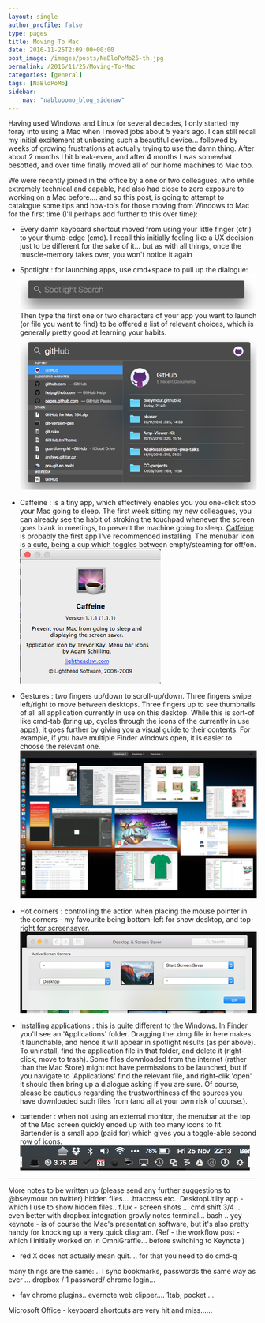 ```yaml
---
layout: single
author_profile: false
type: pages
title: Moving To Mac
date: 2016-11-25T2:09:00+00:00
post_image: /images/posts/NaBloPoMo25-th.jpg
permalink: /2016/11/25/Moving-To-Mac
categories: [general]
tags: [NaBloPoMo]
sidebar:
    nav: "nablopomo_blog_sidenav"
---
```

Having used Windows and Linux for several decades, I only started my foray into using a Mac when I moved jobs about 5 years ago. I can still recall my initial excitement at unboxing such a beautiful device... followed by weeks of growing frustrations at actually trying to use the damn thing. After about 2 months I hit break-even, and after 4 months I was somewhat besotted, and over time finally moved all of our home machines to Mac too.

We were recently joined in the office by a one or two colleagues, who while extremely technical and capable, had also had close to zero exposure to working on a Mac before.... and so this post, is going to attempt to catalogue some tips and how-to's for those moving from Windows to Mac for the first time (I'll perhaps add further to this over time):

* Every damn keyboard shortcut moved from using your little finger (ctrl) to your thumb-edge (cmd). I recall this initially feeling like a UX decision just to be different for the sake of it... but as with all things, once the muscle-memory takes over, you won't notice it again

* Spotlight : for launching apps, use cmd+space to pull up the dialogue:  
![Spotlight](/images/posts/NaBloPoMo25-spotlight.png)
Then type the first one or two characters of your app you want to launch (or file you want to find) to be offered a list of relevant choices, which is generally pretty good at learning your habits.
![Spotlight - Github](/images/posts/NaBloPoMo25-spotlight-github.png)

* Caffeine : is a tiny app, which effectively enables you you one-click stop your Mac going to sleep. The first week sitting my new colleagues, you can already see the habit of stroking the touchpad whenever the screen goes blank in meetings, to prevent the machine going to sleep. [Caffeine](http://lightheadsw.com/) is probably the first app I've recommended installing. The menubar icon is a cute, being a cup which toggles between empty/steaming for off/on.  
![Caffeine](/images/posts/NaBloPoMo25-caffeine.png)

* Gestures : two fingers up/down to scroll-up/down. Three fingers swipe left/right to move between desktops. Three fingers up to see thumbnails of all all application currently in use on this desktop. While this is sort-of like cmd-tab (bring up, cycles through the icons of the currently in use apps), it goes further by giving you a visual guide to their contents. For example, if you have multiple Finder windows open, it is easier to choose the relevant one.
![Three fingers swipe up](/images/posts/NaBloPoMo25-desktop-swipe.png)

* Hot corners : controlling the action when placing the mouse pointer in the corners - my favourite being bottom-left for show desktop, and top-right for screensaver.
![Hot-corner](/images/posts/NaBloPoMo25-hot-corner.png)

* Installing applications : this is quite different to the Windows. In Finder you'll see an 'Applications' folder. Dragging the .dmg file in here makes it launchable, and hence it will appear in spotlight results (as per above). To uninstall, find the application file in that folder, and delete it (right-click, move to trash). Some files downloaded from the internet (rather than the Mac Store) might not have permissions to be launched, but if you navigate to 'Applications' find the relevant file, and right-clik 'open' it should then bring up a dialogue asking if you are sure. Of course, please be cautious regarding the trustworthiness of the sources you have downloaded such files from (and all at your own risk of course.).

* bartender : when not using an external monitor, the menubar at the top of the Mac screen quickly ended up with too many icons to fit. Bartender is a small app (paid for) which gives you a toggle-able second row of icons.  
![Bartender open](/images/posts/NaBloPoMo25-bartender-open.png)


---

More notes to be written up (please send any further suggestions to @bseymour on twitter)
hidden files... .htaccess etc..
DesktopUtlity app - which I use to show hidden files.. 
f.lux -
screen shots ... cmd shift 3/4 .. even better with dropbox integration
growly notes
terminal... bash .. yey
keynote - is of course the Mac's presentation software, but it's also pretty handy for knocking up a very quick diagram. (Ref - the workflow post - which I initially worked on in OmniGraffle... before switching to Keynote  )
- red X does not actually mean quit.... for that you need to do cmd-q

many things are the same:
.. I sync bookmarks, passwords the same way as ever ... dropbox / 1 password/ chrome login...
- fav chrome plugins.. evernote web clipper.... 1tab, pocket ...

Microsoft Office - keyboard shortcuts are very hit and miss......
